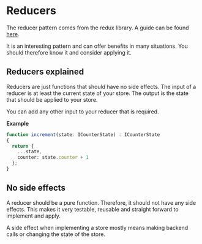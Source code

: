 # Reducers

The reducer pattern comes from the redux library. A guide can be found [here](https://redux.js.org/basics/reducers).

It is an interesting pattern and can offer benefits in many situations. You should therefore know it and consider applying it.

## Reducers explained

Reducers are just functions that should have no side effects. The input of a reducer is at least the current state of your store. The output is the state that should be applied to your store.

You can add any other input to your reducer that is required.

**Example**
```typescript
function increment(state: ICounterState) : ICounterState
{
  return {
    ...state,
    counter: state.counter + 1
  };
}
```

## No side effects

A reducer should be a pure function. Therefore, it should not have any side effects. This makes it very testable, reusable and straight forward to implement and apply.

A side effect when implementing a store mostly means making backend calls or changing the state of the store.